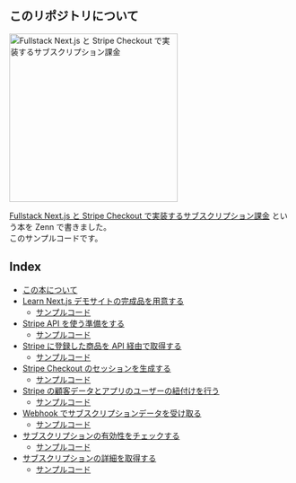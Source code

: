 ## このリポジトリについて

<a href="https://zenn.dev/k0kishima/books/f07cffba6e0fab"><img width="300" alt="Fullstack Next.js と Stripe Checkout で実装するサブスクリプション課金" src="https://github.com/k0kishima/nextjs-stripe-example/assets/56298669/3db9a2b6-ecb7-4406-ad48-10d1414b767e"></a>

[Fullstack Next.js と Stripe Checkout で実装するサブスクリプション課金](https://zenn.dev/k0kishima/books/f07cffba6e0fab) という本を Zenn で書きました。  
このサンプルコードです。

## Index

- [この本について](https://zenn.dev/k0kishima/books/f07cffba6e0fab/viewer/cf436a)
- [Learn Next.js デモサイトの完成品を用意する](https://zenn.dev/k0kishima/books/f07cffba6e0fab/viewer/e44831)
  - [サンプルコード](https://github.com/k0kishima/nextjs-stripe-example/tree/chapter-02)
- [Stripe API を使う準備をする](https://zenn.dev/k0kishima/books/f07cffba6e0fab/viewer/ad8dc2) 
  - [サンプルコード](https://github.com/k0kishima/nextjs-stripe-example/tree/chapter-03)
- [Stripe に登録した商品を API 経由で取得する](https://zenn.dev/k0kishima/books/f07cffba6e0fab/viewer/bec970)
  - [サンプルコード](https://github.com/k0kishima/nextjs-stripe-example/tree/chapter-04)
- [Stripe Checkout のセッションを生成する](https://zenn.dev/k0kishima/books/f07cffba6e0fab/viewer/2d6a82)
  - [サンプルコード](https://github.com/k0kishima/nextjs-stripe-example/tree/chapter-05)
- [Stripe の顧客データとアプリのユーザーの紐付けを行う](https://zenn.dev/k0kishima/books/f07cffba6e0fab/viewer/ce8c6a)
  - [サンプルコード](https://github.com/k0kishima/nextjs-stripe-example/tree/chapter-06)
- [Webhook でサブスクリプションデータを受け取る](https://zenn.dev/k0kishima/books/f07cffba6e0fab/viewer/c29490)
  - [サンプルコード](https://github.com/k0kishima/nextjs-stripe-example/tree/chapter-07)
- [サブスクリプションの有効性をチェックする](https://zenn.dev/k0kishima/books/f07cffba6e0fab/viewer/63bda6)
  - [サンプルコード](https://github.com/k0kishima/nextjs-stripe-example/tree/chapter-08)
- [サブスクリプションの詳細を取得する](https://zenn.dev/k0kishima/books/f07cffba6e0fab/viewer/d4720e)
  - [サンプルコード](https://github.com/k0kishima/nextjs-stripe-example/tree/chapter-09)
